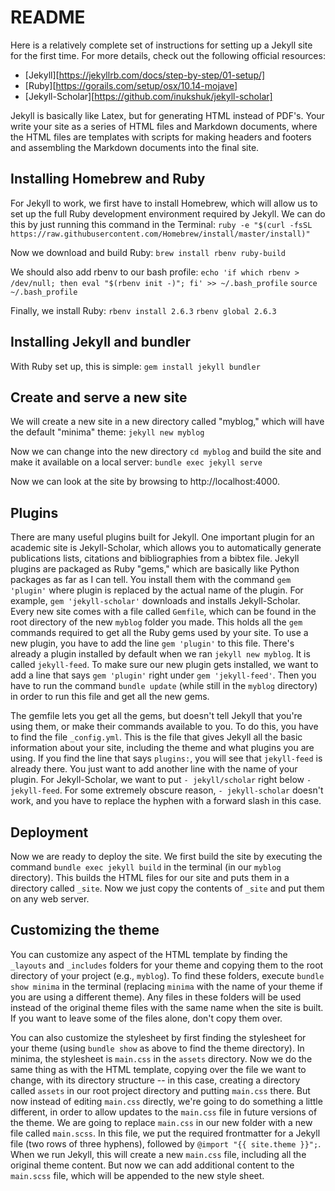 # README

Here is a relatively complete set of instructions for setting up a Jekyll site for the first time. For more details, check out the following official resources:
- [Jekyll][https://jekyllrb.com/docs/step-by-step/01-setup/]
- [Ruby][https://gorails.com/setup/osx/10.14-mojave]
- [Jekyll-Scholar][https://github.com/inukshuk/jekyll-scholar]

Jekyll is basically like Latex, but for generating HTML instead of PDF's. Your write your site as a series of HTML files and Markdown documents, where the HTML files are templates with scripts for making headers and footers and assembling the Markdown documents into the final site.

## Installing Homebrew and Ruby
For Jekyll to work, we first have to install Homebrew, which will allow us to set up the full Ruby development environment required by Jekyll. We can do this by just running this command in the Terminal:
`ruby -e "$(curl -fsSL https://raw.githubusercontent.com/Homebrew/install/master/install)"`

Now we download and build Ruby:
`brew install rbenv ruby-build`

We should also add rbenv to our bash profile:
`echo 'if which rbenv > /dev/null; then eval "$(rbenv init -)"; fi' >> ~/.bash_profile`
`source ~/.bash_profile`

Finally, we install Ruby:
`rbenv install 2.6.3`
`rbenv global 2.6.3`

## Installing Jekyll and bundler
With Ruby set up, this is simple:
`gem install jekyll bundler`

## Create and serve a new site
We will create a new site in a new directory called "myblog," which will have the default "minima" theme:
`jekyll new myblog`

Now we can change into the new directory
`cd myblog`
and build the site and make it available on a local server:
`bundle exec jekyll serve`

Now we can look at the site by browsing to http://localhost:4000.

## Plugins
There are many useful plugins built for Jekyll. One important plugin for an academic site is Jekyll-Scholar, which allows you to automatically generate publications lists, citations and bibliographies from a bibtex file. Jekyll plugins are packaged as Ruby "gems," which are basically like Python packages as far as I can tell. You install them with the command `gem 'plugin'` where plugin is replaced by the actual name of the plugin. For example, `gem 'jekyll-scholar'` downloads and installs Jekyll-Scholar. Every new site comes with a file called `Gemfile`, which can be found in the root directory of the new `myblog` folder you made. This holds all the `gem` commands required to get all the Ruby gems used by your site. To use a new plugin, you have to add the line `gem 'plugin'` to this file. There's already a plugin installed by default when we ran `jekyll new myblog`. It is called `jekyll-feed`. To make sure our new plugin gets installed, we want to add a line that says `gem 'plugin'` right under `gem 'jekyll-feed'`. Then you have to run the command `bundle update` (while still in the `myblog` directory) in order to run this file and get all the new gems. 

The gemfile lets you get all the gems, but doesn't tell Jekyll that you're using them, or make their commands available to you. To do this, you have to find the file `_config.yml`. This is the file that gives Jekyll all the basic information about your site, including the theme and what plugins you are using. If you find the line that says `plugins:`, you will see that `jekyll-feed` is already there. You just want to add another line with the name of your plugin. For Jekyll-Scholar, we want to put `- jekyll/scholar` right below `- jekyll-feed`. For some extremely obscure reason, `- jekyll-scholar` doesn't work, and you have to replace the hyphen with a forward slash in this case.

## Deployment
Now we are ready to deploy the site. We first build the site by executing the command `bundle exec jekyll build` in the terminal (in our `myblog` directory). This builds the HTML files for our site and puts them in a directory called `_site`. Now we just copy the contents of `_site` and put them on any web server.

## Customizing the theme
You can customize any aspect of the HTML template by finding the `_layouts` and `_includes` folders for your theme and copying them to the root directory of your project (e.g., `myblog`). To find these folders, execute `bundle show minima` in the terminal (replacing `minima` with the name of your theme if you are using a different theme). Any files in these folders will be used instead of the original theme files with the same name when the site is built. If you want to leave some of the files alone, don't copy them over. 

You can also customize the stylesheet by first finding the stylesheet for your theme (using `bundle show` as above to find the theme directory). In minima, the stylesheet is `main.css` in the `assets` directory. Now we do the same thing as with the HTML template, copying over the file we want to change, with its directory structure -- in this case, creating a directory called `assets` in our root project directory and putting `main.css` there. But now instead of editing `main.css` directly, we're going to do something a little different, in order to allow updates to the `main.css` file in future versions of the theme. We are going to replace `main.css` in our new folder with a new file called `main.scss`. In this file, we put the required frontmatter for a Jekyll file (two rows of three hyphens), followed by `@import "{{ site.theme }}";`. When we run Jekyll, this will create a new `main.css` file, including all the original theme content. But now we can add additional content to the `main.scss` file, which will be appended to the new style sheet.